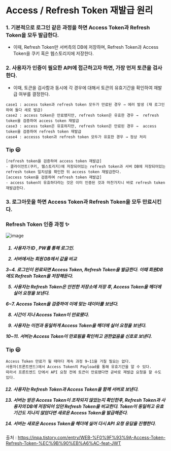 <h1> Access / Refresh Token 재발급 원리 </h1>
 
<h3> 1. 기본적으로 로그인 같은 과정을 하면 Access Token과 Refresh Token을 모두 발급한다.</h3> 

- 이때, Refresh Token만 서버측의 DB에 저장하며, Refresh Token과 Access Token을 쿠키 혹은 웹스토리지에 저장한다.

<h3> 2. 사용자가 인증이 필요한 API에 접근하고자 하면, 가장 먼저 토큰을 검사한다.</h3> 

- 이때, 토큰을 검사함과 동시에 각 경우에 대해서 토큰의 유효기간을 확인하여 재발급 여부를 결정한다.

```
case1 : access token과 refresh token 모두가 만료된 경우 → 에러 발생 (재 로그인하여 둘다 새로 발급)
case2 : access token은 만료됐지만, refresh token은 유효한 경우 →  refresh token을 검증하여 access token 재발급
case3 : access token은 유효하지만, refresh token은 만료된 경우 →  access token을 검증하여 refresh token 재발급
case4 : accesss token과 refresh token 모두가 유효한 경우 → 정상 처리
```

<h3> Tip 😃 </h3>

```
[refresh token을 검증하여 access token 재발급]
- 클라이언트(쿠키, 웹스토리지)에 저장되어있는 refresh token과 서버 DB에 저장되어있는 refresh token 일치성을 확인한 뒤 access token 재발급한다.
[access token을 검증하여 refresh token 재발급]
- access token이 유효하다라는 것은 이미 인증된 것과 마찬가지니 바로 refresh token 재발급한다. 
```
<h3> 3. 로그아웃을 하면 Access Token과 Refresh Token을 모두 만료시킨다.</h3> 

<h3> Refresh Token 인증 과정 ✨ </h3>

![image](https://user-images.githubusercontent.com/74536458/204080266-0d23bf73-9501-407a-82a8-35ed908c0206.png)

<h5> 
  
  1. 사용자가 ID , PW를 통해 로그인.

  2. 서버에서는 회원 DB에서 값을 비교

  3~4. 로그인이 완료되면 Access Token, Refresh Token을 발급한다. 이때 회원DB에도 Refresh Token을 저장해둔다.

  5. 사용자는 Refresh Token은 안전한 저장소에 저장 후, Access Token을 헤더에 실어 요청을 보낸다.

  6~7. Access Token을 검증하여 이에 맞는 데이터를 보낸다.

  8. 시간이 지나 Access Token이 만료됐다.

  9. 사용자는 이전과 동일하게 Access Token을 헤더에 실어 요청을 보낸다.

  10~11. 서버는 Access Token이 만료됨을 확인하고 권한없음을 신호로 보낸다.
</h5>
<h3> Tip 😃 </h3>

```
Access Token 만료가 될 때마다 계속 과정 9~11을 거칠 필요는 없다.
사용자(프론트엔드)에서 Access Token의 Payload를 통해 유효기간을 알 수 있다.
따라서 프론트엔드 단에서 API 요청 전에 토큰이 만료됐다면 곧바로 재발급 요청을 할 수도 있다.
```
<h5>
  
  12. 사용자는 Refresh Token과 Access Token을 함께 서버로 보낸다.

  13. 서버는 받은 Access Token이 조작되지 않았는지 확인한후, Refresh Token과 사용자의 DB에 저장되어 있던 Refresh Token을 비교한다. Token이 동일하고 유효기간도 지나지 않았다면 새로운 Access Token을 발급해준다.

  14. 서버는 새로운 Access Token을 헤더에 실어 다시 API 요청 응답을 진행한다. 
</h5>

출처 : https://inpa.tistory.com/entry/WEB-%F0%9F%93%9A-Access-Token-Refresh-Token-%EC%9B%90%EB%A6%AC-feat-JWT
